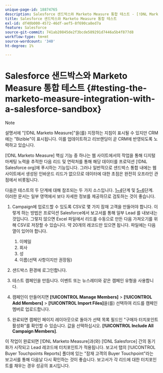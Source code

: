 ```yaml
---
unique-page-id: 18874765
description: Salesforce 샌드박스와 Marketo Measure 통합 테스트 - [!DNL Marketo Measure]
title: Salesforce 샌드박스와 Marketo Measure 통합 테스트
exl-id: df40b000-4572-46df-aef5-8f690ca8ed7a
feature: Salesforce
source-git-commit: 741ab20845de2f3bcde589291d7446a5b4f877d8
workflow-type: tm+mt
source-wordcount: '340'
ht-degree: 1%

---
```


# Salesforce 샌드박스와 Marketo Measure 통합 테스트 {#testing-the-marketo-measure-integration-with-a-salesforce-sandbox}

>[!NOTE]
>
>설명서에 &quot;[!DNL Marketo Measure]&quot;을(를) 지정하는 지침이 표시될 수 있지만 CRM에는 &quot;Bizible&quot;이 표시됩니다. 이를 업데이트하고 리브랜딩이 곧 CRM에 반영되도록 노력하고 있습니다.

[!DNL Marketo Measure] 핵심 기능 중 하나는 웹 사이트에서의 작업을 통해 디지털 마케팅 노력을 추적한 다음 리드 및 연락처를 통해 해당 데이터를 프로덕션 [!DNL Salesforce org]에 푸시하는 기능입니다. 그러나 일반적으로 샌드박스 통합 내에는 웹 사이트에서 생성된 인바운드 리드가 없으므로 데이터에 대한 초점은 완전히 오프라인 관점에서 비롯됩니다.

다음은 테스트의 두 단계에 대해 참조되는 두 가지 소스입니다. [1~4](https://help.salesforce.com/s/articleView?id=lead_import_wizard.htm&language=en_US&type=5)단계 및 [5~6](/help/channel-tracking-and-setup/offline-channels/legacy-processes/syncing-offline-campaigns.md)단계. 이러한 문서는 일부 영역에서 보다 자세한 정보를 제공하므로 검토하는 것이 좋습니다.

1. Campaign에 업로드할 수 있도록 CSV로 몇 가지 잠재 고객을 만들어야 합니다. 이렇게 하는 방법은 프로덕션 Salesforce에서 보고서를 통해 일부 Lead 를 내보내는 것입니다. 그렇지 않으면 Excel 파일에서 리드를 수동으로 만든 다음 가져오기를 위해 CSV로 저장할 수 있습니다. 약 20개의 레코드만 있으면 됩니다. 파일에는 다음 열이 있어야 합니다.

   1. 이메일
   1. 회사
   1. 성
   1. 이름(선택 사항이지만 권장됨)

1. 샌드박스 환경에 로그인합니다.
1. 테스트 캠페인을 만듭니다. 이벤트 또는 뉴스레터와 같은 캠페인 유형을 사용합니다.
1. 캠페인이 만들어지면 **[!UICONTROL Manage Members]** > **[!UICONTROL Add Members]** > **[!UICONTROL Import Files]**&#x200B;을(를) 선택하여 리드를 캠페인 멤버로 업로드합니다.
1. 완료되면 캠페인 페이지 레이아웃으로 돌아가 선택 목록 필드인 &quot;구매자 터치포인트 활성화&quot;를 확인할 수 있습니다. 값을 선택하십시오. **[!UICONTROL Include All Campaign Members]**.

이 작업이 완료되면 [!DNL Marketo Measure]과(와) [!DNL Salesforce] 간의 동기화가 시작되고 Lead 레코드에 터치포인트가 적용됩니다. 보고서 탭의 [!UICONTROL Buyer Touchpoints Reports] 폴더에 있는 &quot;잠재 고객의 Buyer Touchpoint&quot;라는 보고서를 통해 다음날 다시 확인하는 것이 좋습니다. 보고서가 각 리드에 대한 터치포인트를 채우는 경우 성공의 표시입니다.

